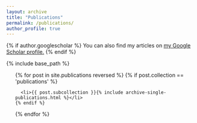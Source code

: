 ```yaml
---
layout: archive
title: "Publications"
permalink: /publications/
author_profile: true
---
```


{% if author.googlescholar %}
  You can also find my articles on <u><a href="{{author.googlescholar}}">my Google Scholar profile</a>.</u>
{% endif %}

{% include base_path %}

<ol>
  {% for post in site.publications reversed %}
    {% if post.collection == 'publications' %}
      
      <li>{{ post.subcollection }}{% include archive-single-publications.html %}</li>
    {% endif %}
  {% endfor %}
</ol>
